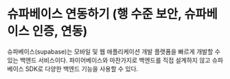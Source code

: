 # **슈파베이스 연동하기 (행 수준 보안, 슈파베이스 인증, 연동)**  
슈파베이스(supabase)는 모바일 및 웹 애플리케이션 개발 플랫폼을 빠르게 개발할 수 있는 백엔드 서비스이다. 파이어베이스와 
마찬가지로 백엔드를 직접 설계하지 않고 슈파베이스 SDK로 다양한 백엔드 기능을 사용할 수 있다.  
  
